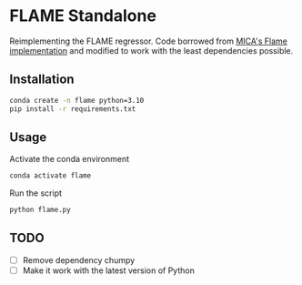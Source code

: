 # FLAME Standalone
Reimplementing the FLAME regressor. Code borrowed from [MICA's Flame implementation](https://github.com/Zielon/MICA/tree/8de9025ee155f208f4a4aed61ade303237f9b1db/models) and modified to work with the least dependencies possible.

## Installation
```bash
conda create -n flame python=3.10
pip install -r requirements.txt
```

## Usage
Activate the conda environment
```bash
conda activate flame
```
Run the script
```bash
python flame.py
```

## TODO
- [ ] Remove dependency chumpy
- [ ] Make it work with the latest version of Python